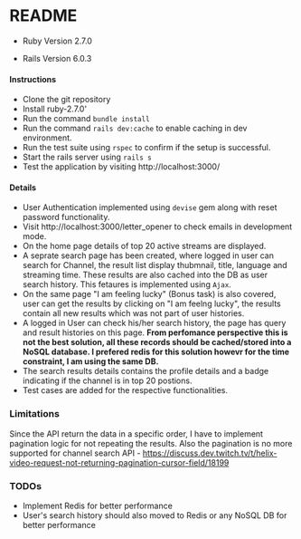 # README

* Ruby Version 2.7.0

* Rails Version 6.0.3

#### Instructions

* Clone the git repository
* Install ruby-2.7.0'
* Run the command `bundle install`
* Run the command `rails dev:cache` to enable caching in dev environment.
* Run the test suite using `rspec` to confirm if the setup is successful.
* Start the rails server using `rails s`
* Test the application by visiting http://localhost:3000/


#### Details

* User Authentication implemented using `devise` gem along with reset password functionality.
* Visit http://localhost:3000/letter_opener to check emails in development mode.
* On the home page details of top 20 active streams are displayed.
* A seprate search page has been created, where logged in user can search for Channel, the result list display thubmnail, title, language and streaming time. These results are also cached into the DB as user search history. This fetaures is implemented using `Ajax`.
* On the same page "I am feeling lucky" (Bonus task) is also covered, user can get the results by clicking on "I am feelng lucky", the results contain all new results which was not part of user histories.
* A logged in User can check his/her search history, the page has query and result histories on this page. **From perfomance perspective this is not the best solution, all these records should be cached/stored into a NoSQL database. I prefered redis for this solution howevr for the time constraint, I am using the same DB.**
* The search results details contains the profile details and a badge indicating if the channel is in top 20 postions.
* Test cases are added for the respective functionalities.

### Limitations
Since the API return the data in a specific order, I have to implement pagination logic for not repeating the results. Also the pagination is no more supported for channel search API - https://discuss.dev.twitch.tv/t/helix-video-request-not-returning-pagination-cursor-field/18199

### TODOs
* Implement Redis for better performance
* User's search history should also moved to Redis or any NoSQL DB for better performance
